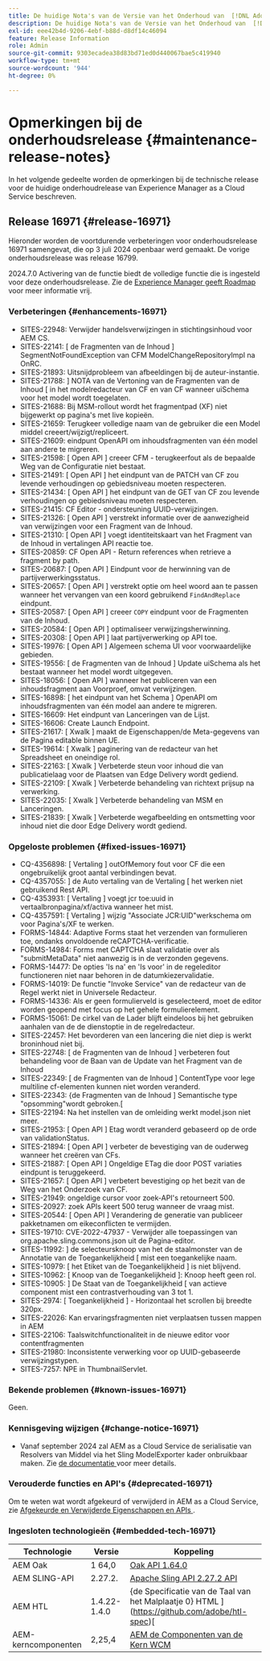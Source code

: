 ```yaml
---
title: De huidige Nota's van de Versie van het Onderhoud van  [!DNL Adobe Experience Manager]  as a Cloud Service.
description: De huidige Nota's van de Versie van het Onderhoud van  [!DNL Adobe Experience Manager]  as a Cloud Service.
exl-id: eee42b4d-9206-4ebf-b88d-d8df14c46094
feature: Release Information
role: Admin
source-git-commit: 9303ecadea38d83bd71ed0d440067bae5c419940
workflow-type: tm+mt
source-wordcount: '944'
ht-degree: 0%

---
```


# Opmerkingen bij de onderhoudsrelease {#maintenance-release-notes}

In het volgende gedeelte worden de opmerkingen bij de technische release voor de huidige onderhoudrelease van Experience Manager as a Cloud Service beschreven.

## Release 16971 {#release-16971}

Hieronder worden de voortdurende verbeteringen voor onderhoudsrelease 16971 samengevat, die op 3 juli 2024 openbaar werd gemaakt. De vorige onderhoudsrelease was release 16799.

2024.7.0 Activering van de functie biedt de volledige functie die is ingesteld voor deze onderhoudsrelease. Zie de [ Experience Manager geeft Roadmap ](https://experienceleague.adobe.com/en/docs/experience-manager-release-information/aem-release-updates/update-releases-roadmap) voor meer informatie vrij.

### Verbeteringen {#enhancements-16971}

* SITES-22948: Verwijder handelsverwijzingen in stichtingsinhoud voor AEM CS.
* SITES-22141: [ de Fragmenten van de Inhoud ] SegmentNotFoundException van CFM ModelChangeRepositoryImpl na OnRC.
* SITES-21893: Uitsnijdprobleem van afbeeldingen bij de auteur-instantie.
* SITES-21788: ] NOTA van de Vertoning van de Fragmenten van de Inhoud [ in het modelredacteur van CF en van CF wanneer uiSchema voor het model wordt toegelaten.
* SITES-21688: Bij MSM-rollout wordt het fragmentpad (XF) niet bijgewerkt op pagina&#39;s met live kopieën.
* SITES-21659: Terugkeer volledige naam van de gebruiker die een Model middel creeert/wijzigt/repliceert.
* SITES-21609: eindpunt OpenAPI om inhoudsfragmenten van één model aan andere te migreren.
* SITES-21598: [ Open API ] creeer CFM - terugkeerfout als de bepaalde Weg van de Configuratie niet bestaat.
* SITES-21491: [ Open API ] het eindpunt van de PATCH van CF zou levende verhoudingen op gebiedsniveau moeten respecteren.
* SITES-21434: [ Open API ] het eindpunt van de GET van CF zou levende verhoudingen op gebiedsniveau moeten respecteren.
* SITES-21415: CF Editor - ondersteuning UUID-verwijzingen.
* SITES-21326: [ Open API ] verstrekt informatie over de aanwezigheid van verwijzingen voor een Fragment van de Inhoud.
* SITES-21310: [ Open API ] voegt identiteitskaart van het Fragment van de Inhoud in vertalingen API reactie toe.
* SITES-20859: CF Open API - Return references when retrieve a fragment by path.
* SITES-20687: [ Open API ] Eindpunt voor de herwinning van de partijverwerkingsstatus.
* SITES-20657: [ Open API ] verstrekt optie om heel woord aan te passen wanneer het vervangen van een koord gebruikend `FindAndReplace` eindpunt.
* SITES-20587: [ Open API ] creeer `COPY` eindpunt voor de Fragmenten van de Inhoud.
* SITES-20584: [ Open API ] optimaliseer verwijzingsherwinning.
* SITES-20308: [ Open API ] laat partijverwerking op API toe.
* SITES-19976: [ Open API ] Algemeen schema UI voor voorwaardelijke gebieden.
* SITES-19556: [ de Fragmenten van de Inhoud ] Update uiSchema als het bestaat wanneer het model wordt uitgegeven.
* SITES-18056: [ Open API ] wanneer het publiceren van een inhoudsfragment aan Voorproef, omvat verwijzingen.
* SITES-16898: [ het eindpunt van het Schema ] OpenAPI om inhoudsfragmenten van één model aan andere te migreren.
* SITES-16609: Het eindpunt van Lanceringen van de Lijst.
* SITES-16606: Create Launch Endpoint.
* SITES-21617: [ Xwalk ] maakt de Eigenschappen/de Meta-gegevens van de Pagina editable binnen UE.
* SITES-19614: [ Xwalk ] paginering van de redacteur van het Spreadsheet en oneindige rol.
* SITES-22163: [ Xwalk ] Verbeterde steun voor inhoud die van publicatielaag voor de Plaatsen van Edge Delivery wordt gediend.
* SITES-22109: [ Xwalk ] Verbeterde behandeling van richtext prijsup na verwerking.
* SITES-22035: [ Xwalk ] Verbeterde behandeling van MSM en Lanceringen.
* SITES-21839: [ Xwalk ] Verbeterde wegafbeelding en ontsmetting voor inhoud niet die door Edge Delivery wordt gediend.

### Opgeloste problemen {#fixed-issues-16971}

* CQ-4356898: [ Vertaling ] outOfMemory fout voor CF die een ongebruikelijk groot aantal verbindingen bevat.
* CQ-4357055: ] de Auto vertaling van de Vertaling [ het werken niet gebruikend Rest API.
* CQ-4353931: [ Vertaling ] voegt jcr toe:uuid in vertaalbronpagina/xf/activa wanneer het mist.
* CQ-4357591: [ Vertaling ] wijzig &quot;Associate JCR:UID&quot;werkschema om voor Pagina&#39;s/XF te werken.
* FORMS-14844: Adaptive Forms staat het verzenden van formulieren toe, ondanks onvoldoende reCAPTCHA-verificatie.
* FORMS-14984: Forms met CAPTCHA slaat validatie over als &quot;submitMetaData&quot; niet aanwezig is in de verzonden gegevens.
* FORMS-14477: De opties &#39;Is na&#39; en &#39;Is voor&#39; in de regeleditor functioneren niet naar behoren in de datumkiezervalidatie.
* FORMS-14019: De functie &quot;Invoke Service&quot; van de redacteur van de Regel werkt niet in Universele Redacteur.
* FORMS-14336: Als er geen formulierveld is geselecteerd, moet de editor worden geopend met focus op het gehele formulierelement.
* FORMS-15061: De cirkel van de Lader blijft eindeloos bij het gebruiken aanhalen van de de dienstoptie in de regelredacteur.
* SITES-22457: Het bevorderen van een lancering die niet diep is werkt broninhoud niet bij.
* SITES-22748: [ de Fragmenten van de Inhoud ] verbeteren fout behandeling voor de Baan van de Update van het Fragment van de Inhoud
* SITES-22349: [ de Fragmenten van de Inhoud ] ContentType voor lege multiline cf-elementen kunnen niet worden veranderd.
* SITES-22343: {de Fragmenten van de Inhoud ] Semantische type &quot;opsomming&quot;wordt gebroken.[
* SITES-22194: Na het instellen van de omleiding werkt model.json niet meer.
* SITES-21953: [ Open API ] Etag wordt veranderd gebaseerd op de orde van validationStatus.
* SITES-21894: [ Open API ] verbeter de bevestiging van de ouderweg wanneer het creëren van CFs.
* SITES-21887: [ Open API ] Ongeldige ETag die door POST variaties eindpunt is teruggekeerd.
* SITES-21657: [ Open API ] verbetert bevestiging op het bezit van de Weg van het Onderzoek van CF.
* SITES-21949: ongeldige cursor voor zoek-API&#39;s retourneert 500.
* SITES-20927: zoek APIs keert 500 terug wanneer de vraag mist.
* SITES-20544: [ Open API ] Verandering de generatie van publiceer pakketnamen om eikeconflicten te vermijden.
* SITES-19710: CVE-2022-47937 - Verwijder alle toepassingen van org.apache.sling.commons.json uit de Pagina-editor.
* SITES-11992: ] de selecteursknoop van het de staalmonster van de Annotatie van de Toegankelijkheid [ mist een toegankelijke naam.
* SITES-10979: [ het Etiket van de Toegankelijkheid ] is niet blijvend.
* SITES-10962: [ Knoop van de Toegankelijkheid ]: Knoop heeft geen rol.
* SITES-10905: ] De Staat van de Toegankelijkheid [ van actieve component mist een contrastverhouding van 3 tot 1.
* SITES-2974: [ Toegankelijkheid ] - Horizontaal het scrollen bij breedte 320px.
* SITES-22026: Kan ervaringsfragmenten niet verplaatsen tussen mappen in AEM
* SITES-22106: Taalswitchfunctionaliteit in de nieuwe editor voor contentfragmenten
* SITES-21980: Inconsistente verwerking voor op UUID-gebaseerde verwijzingstypen.
* SITES-7257: NPE in ThumbnailServlet.

### Bekende problemen {#known-issues-16971}

Geen.

### Kennisgeving wijzigen {#change-notice-16971}

* Vanaf september 2024 zal AEM as a Cloud Service de serialisatie van Resolvers van Middel via het Sling ModelExporter kader onbruikbaar maken. Zie [ de documentatie ](/help/implementing/developing/hybrid/disallow-the-serialization-of-resourceresolvers-via-sling-model-exporter.md) voor meer details.

### Verouderde functies en API&#39;s {#deprecated-16971}

Om te weten wat wordt afgekeurd of verwijderd in AEM as a Cloud Service, zie [ Afgekeurde en Verwijderde Eigenschappen en APIs ](/help/release-notes/deprecated-removed-features.md).

### Ingesloten technologieën {#embedded-tech-16971}

| Technologie | Versie | Koppeling |
|---|---|---|
| AEM Oak | 1 64,0 | [ Oak API 1.64.0 ](https://www.javadoc.io/doc/org.apache.jackrabbit/oak-api/1.64.0/index.html) |
| AEM SLING-API | 2.27.2. | [ Apache Sling API 2.27.2 API ](https://www.javadoc.io/doc/org.apache.sling/org.apache.sling.api/latest/index.html) |
| AEM HTL | 1.4.22-1.4.0 | {de Specificatie van de Taal van het Malplaatje 0} HTML ](https://github.com/adobe/htl-spec)[ |
| AEM-kerncomponenten | 2,25,4 | [ AEM de Componenten van de Kern WCM ](https://github.com/adobe/aem-core-wcm-components) |
